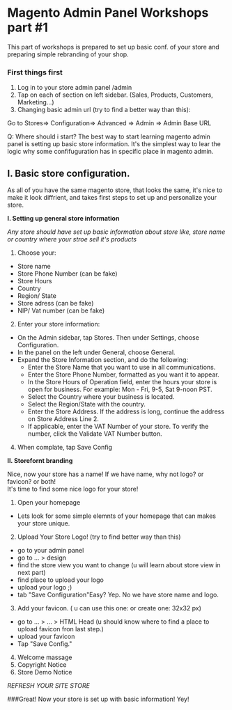 # Magento Admin Panel Workshops part #1

This part of workshops is prepared to set up basic conf. of your store and preparing simple rebranding of your shop.

### First things first

1. Log in to your store admin panel /admin
2. Tap on each of section on left sidebar. (Sales, Products, Customers, Marketing...)
3. Changing basic admin url (try to find a better way than this): 

Go to Stores=> Configuration=> Advanced => Admin => Admin Base URL

Q: Where should i start? 
The best way to start learning magento admin panel is setting up basic store information.
It's the simplest way to lear the logic why some confifuguration has in specific place in magento admin.

## I. Basic store configuration.

As all of you have the same magento store, that looks the same, it's nice to make it look diffrient, and takes first steps to set up and personalize your store.

**I. Setting up general store information**

_Any store should have set up basic information about store like, store name or country where your stroe sell it's products_

1. Choose your:
  * Store name
  * Store Phone Number (can be fake)
  * Store Hours
  * Country
  * Region/ State
  * Store adress (can be fake) 
  * NIP/ Vat number (can be fake)
2. Enter your store information:
  * On the Admin sidebar, tap Stores. Then under Settings, choose Configuration.
  * In the panel on the left under General, choose General.
  * Expand  the Store Information section, and do the following:
    * Enter the Store Name that you want to use in all communications.
    * Enter the Store Phone Number, formatted as you want it to appear.
    * In the Store Hours of Operation field, enter the hours your store is open for business. For example: Mon - Fri, 9-5, Sat 9-noon PST.
    * Select the Country where your business is located.
    * Select the Region/State with the country.
    * Enter the Store Address. If the address is long, continue the address on Store Address Line 2.
    * If applicable, enter the VAT Number of your store. To verify the number, click the Validate VAT Number button.
  4. When complate, tap Save Config

**II. Storefornt branding**


Nice, now your store has a name! If we have name, why not logo? or favicon? or both!  
It's time to find some nice logo for your store!

1. Open your homepage
  * Lets look for some simple elemnts of your homepage that can makes your store unique.
2. Upload Your Store Logo! (try to find better way than this)
  * go to your admin panel
  * go to ... > design 
  * find the store view you want to change (u will learn about store view in next part)
  * find place to upload your logo
  * upload your logo ;)
  * tab "Save Configuration"Easy? 
  Yep. No we have store name and logo.
3. Add your favicon. ( u can use this one: <link> or create one: 32x32 px)  
  * go to ... > ... > HTML Head (u should know where to find a place to upload favicon fron last step.)
  * upload your favicon 
  * Tap "Save Config."
4. Welcome massage
5. Copyright Notice
6. Store Demo Notice

*REFRESH YOUR SITE STORE*

###Great! Now your store is set up with basic information! Yey!





  
        

